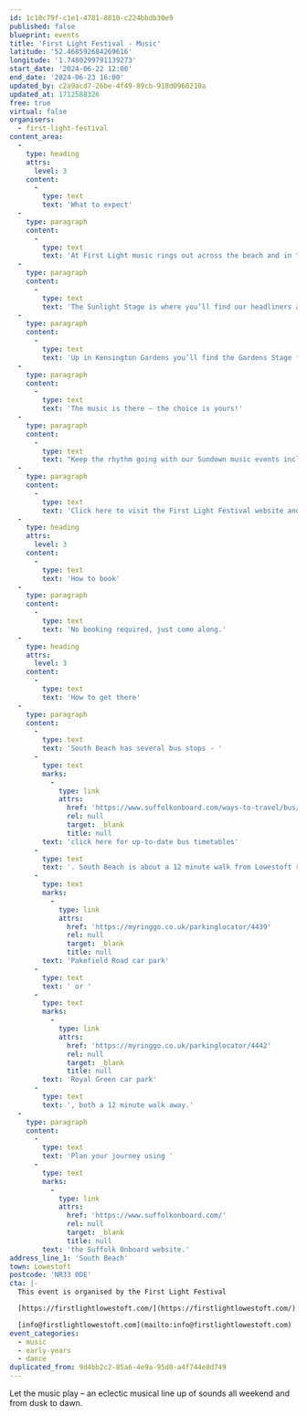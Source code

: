 ```yaml
---
id: 1c10c79f-c1e1-4781-8810-c224bbdb30e9
published: false
blueprint: events
title: 'First Light Festival - Music'
latitude: '52.468592684269616'
longitude: '1.7480299791139273'
start_date: '2024-06-22 12:00'
end_date: '2024-06-23 16:00'
updated_by: c2a9acd7-26be-4f49-89cb-918d0960210a
updated_at: 1712588326
free: true
virtual: false
organisers:
  - first-light-festival
content_area:
  -
    type: heading
    attrs:
      level: 3
    content:
      -
        type: text
        text: 'What to expect'
  -
    type: paragraph
    content:
      -
        type: text
        text: 'At First Light music rings out across the beach and in the seafront gardens.'
  -
    type: paragraph
    content:
      -
        type: text
        text: 'The Sunlight Stage is where you’ll find our headliners and a diverse mix of music including our Welcome the Light festival opening performance, International bands and DJs. New Dawn showcases the newest sounds from emerging East Anglian talent and DJs in the Dunes keeps you dancing on the beach all weekend.'
  -
    type: paragraph
    content:
      -
        type: text
        text: 'Up in Kensington Gardens you’ll find the Gardens Stage for a massive mix of local and national musicians.'
  -
    type: paragraph
    content:
      -
        type: text
        text: 'The music is there – the choice is yours!'
  -
    type: paragraph
    content:
      -
        type: text
        text: "Keep the rhythm going with our Sundown music events including Moonlit Soundscapes in St Peter & St John Church and join us on the beach for a Dawn musical experience with pipes, electronica,\_ a new music commission, and an inaugural Balearic Breakfast beach DJ set."
  -
    type: paragraph
    content:
      -
        type: text
        text: 'Click here to visit the First Light Festival website and plan your visit.'
  -
    type: heading
    attrs:
      level: 3
    content:
      -
        type: text
        text: 'How to book'
  -
    type: paragraph
    content:
      -
        type: text
        text: 'No booking required, just come along.'
  -
    type: heading
    attrs:
      level: 3
    content:
      -
        type: text
        text: 'How to get there'
  -
    type: paragraph
    content:
      -
        type: text
        text: 'South Beach has several bus stops - '
      -
        type: text
        marks:
          -
            type: link
            attrs:
              href: 'https://www.suffolkonboard.com/ways-to-travel/bus/bus-timetables/?s-timetable=lowestoft'
              rel: null
              target: _blank
              title: null
        text: 'click here for up-to-date bus timetables'
      -
        type: text
        text: '. South Beach is about a 12 minute walk from Lowestoft rail station. The nearest car park is '
      -
        type: text
        marks:
          -
            type: link
            attrs:
              href: 'https://myringgo.co.uk/parkinglocator/4439'
              rel: null
              target: _blank
              title: null
        text: 'Pakefield Road car park'
      -
        type: text
        text: ' or '
      -
        type: text
        marks:
          -
            type: link
            attrs:
              href: 'https://myringgo.co.uk/parkinglocator/4442'
              rel: null
              target: _blank
              title: null
        text: 'Royal Green car park'
      -
        type: text
        text: ', both a 12 minute walk away.'
  -
    type: paragraph
    content:
      -
        type: text
        text: 'Plan your journey using '
      -
        type: text
        marks:
          -
            type: link
            attrs:
              href: 'https://www.suffolkonboard.com/'
              rel: null
              target: _blank
              title: null
        text: 'the Suffolk Onboard website.'
address_line_1: 'South Beach'
town: Lowestoft
postcode: 'NR33 0DE'
cta: |-
  This event is organised by the First Light Festival

  [https://firstlightlowestoft.com/](https://firstlightlowestoft.com/)

  [info@firstlightlowestoft.com](mailto:info@firstlightlowestoft.com)
event_categories:
  - music
  - early-years
  - dance
duplicated_from: 9d4bb2c2-85a6-4e9a-95d0-a4f744e8d749
---
```

Let the music play – an eclectic musical line up of sounds all weekend and from dusk to dawn.